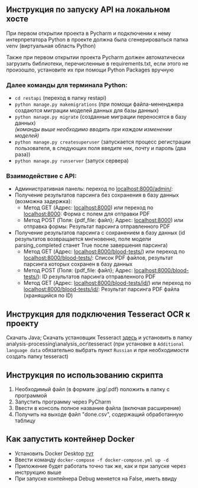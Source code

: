 ﻿## Инструкция по запуску API на локальном хосте #

При первом открытии проекта в Pycharm и подключении к нему интерпретатора Python в проекте должна была сгенерироваться
папка venv (виртуальная область Python)

Также при первом открытии проекта Pycharm должен автоматически загрузить библиотеки, перечисленные в requirements.txt,
если этого не произошло, установите их при помощи Python Packages вручную

### Далее команды для терминала Python:

- `cd restapi` (переход в папку restapi)
- `python manage.py makemigrations` (при помощи файла-мененджера создаются миграции моделей данных для базы данных)
- `python manage.py migrate` (созданные миграции переносятся в базу данных)  
  *(команды выше необходимо вводить при каждом изменении моделей)*
- `python manage.py createsuperuser` (запускается процесс регистрации пользователя, в следующих поля введите ник, почту
  и пароль (два раза))
- `python manage.py runserver` (запуск сервера)

### Взаимодействие с API:  
- Административная панель: переход по [localhost:8000/admin/](http://localhost:8000/admin/):
- Получение результатов парсинга без сохранения в базу данных (возможна задержка): 
  - Метод GET (Адрес: [localhost:8000](http://localhost:8000/)) или переход по [localhost:8000](http://localhost:8000/): Форма с полем для отправки PDF
  - Метод POST (Поля: {pdf_file: файл}; Адрес: [localhost:8000](http://localhost:8000/)) или отправка формы: Результат парсинга отправленного PDF
- Получение результатов парсинга с сохранением в базу данных (id результатов возвращается мнгновенно, поле модели parsing_completed станет True после завершения парсинга)
  - Метод GET (Адрес: [localhost:8000/blood-tests/](http://localhost:8000/blood-tests/)) или переход по [localhost:8000/blood-tests/](http://localhost:8000/blood-tests/): Список PDF файлов, результат парсинга которых сохранен в базу данных
  - Метод POST (Поля: {pdf_file: файл}; Адрес: [localhost:8000/blood-tests/](http://localhost:8000/blood-tests/)): ID результатов парсинга отправленного PDF
  - Метод GET (Адрес: [localhost:8000/blood-tests/id/](http://localhost:8000/blood-tests/id/)) или переход по [localhost:8000/blood-tests/id/](http://localhost:8000/blood-tests/id/): Результат парсинга PDF файла (хранящийся по ID)

## Инструкция для подключения Tesseract OCR к проекту

 Скачать Java; 
 Скачать установщик Tesseract [здесь](https://github.com/UB-Mannheim/tesseract/wiki) и установить в папку
analysis-processing\analysis_ocr\tesseract (при установке в `Additional language data` обязательно выбрать пункт `Russian` и при необходимости создать папку tesseract)

## Инструкция по использованию скрипта
1. Необходимый файл (в формате .jpg/.pdf) положить в папку с программой
2. Запустить программу через PyCharm
3. Ввести в консоль полное название файла (включая расширение)
4. Получить на выходе файл "done.csv", содержащий обработанную таблицу

## Как запустить контейнер Docker

- Установить Docker Desktop [тут](https://hub.docker.com/editions/community/docker-ce-desktop-windows)
- Ввести команду `docker-compose -f docker-compose.yml up -d`
- Приложение будет работать точно так же, как и при запуске через инструкцию выше
- При запуске контейнера Debug меняется на False, иметь ввиду
